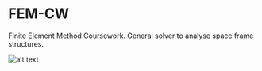 # FEM-CW
Finite Element Method Coursework. General solver to analyse space frame structures.

![alt text](https://upload.wikimedia.org/wikipedia/commons/2/21/Matlab_Logo.png?raw=true)
